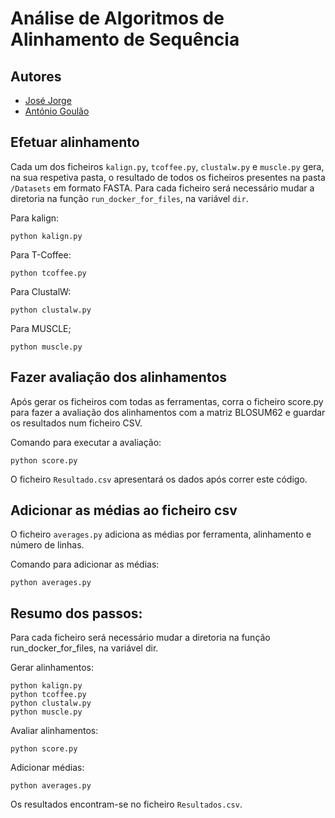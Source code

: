 # Análise de Algoritmos de Alinhamento de Sequência

## Autores

- [José Jorge](https://github.com/JoseJorge2000)
- [António Goulão](https://github.com/Agoulao)

## Efetuar alinhamento
Cada um dos ficheiros `kalign.py`, `tcoffee.py`, `clustalw.py` e `muscle.py` gera, na sua respetiva pasta, o resultado de todos os ficheiros presentes na pasta `/Datasets` em formato FASTA.
Para cada ficheiro será necessário mudar a diretoria na função `run_docker_for_files`, na variável `dir`.

Para kalign:
```
python kalign.py
```
Para T-Coffee:
```
python tcoffee.py
```
Para ClustalW:
```
python clustalw.py
```
Para MUSCLE;
```
python muscle.py
```
## Fazer avaliação dos alinhamentos
Após gerar os ficheiros com todas as ferramentas, corra o ficheiro score.py para fazer a avaliação dos alinhamentos com a matriz BLOSUM62 e guardar os resultados num ficheiro CSV.

Comando para executar a avaliação:
```
python score.py
```
O ficheiro `Resultado.csv` apresentará os dados após correr este código.

## Adicionar as médias ao ficheiro csv
O ficheiro `averages.py` adiciona as médias por ferramenta, alinhamento e número de linhas.

Comando para adicionar as médias:
```
python averages.py
```

## Resumo dos passos:
Para cada ficheiro será necessário mudar a diretoria na função run_docker_for_files, na variável dir.

Gerar alinhamentos:
```
python kalign.py
python tcoffee.py
python clustalw.py
python muscle.py
```
Avaliar alinhamentos:
```
python score.py
```

Adicionar médias:
```
python averages.py
```

Os resultados encontram-se no ficheiro `Resultados.csv`.
